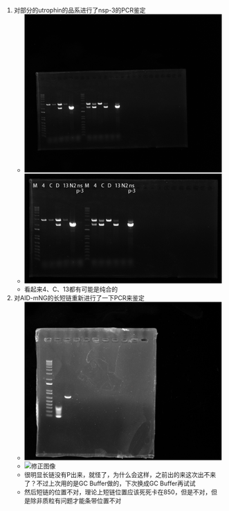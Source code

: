 1. 对部分的utrophin的品系进行了nsp-3的PCR鉴定
   + ![原始图像](../../../photo/20240122/admin%202024-01-22%2001h17m03s(GelRed).jpg)
   + ![修正图像](../../../photo/20240122/admin%202024-01-22%2001h17m03s(GelRed)-result.jpg)
   + 看起来4、C、13都有可能是纯合的
2. 对AID-mNG的长短链重新进行了一下PCR来鉴定
    + ![原始图像](../../../photo/20240122/admin%202024-01-21%2023h06m56s(GelRed).jpg)
    + ![修正图像](../../../photo/20240122/admin%202024-01-21%2023h06m56s(GelRed)-result.jp)
    + 很明显长链没有P出来，就怪了，为什么会这样，之前出的来这次出不来了？不过上次用的是GC Buffer做的，下次换成GC Buffer再试试
    + 然后短链的位置不对，理论上短链位置应该死死卡在850，但是不对，但是除非质粒有问题才能条带位置不对